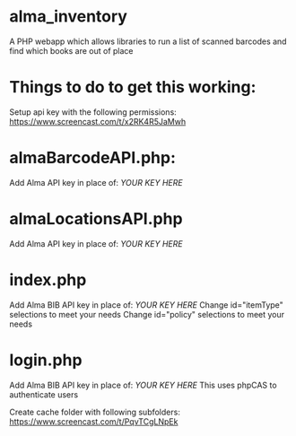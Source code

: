 # alma_inventory
A PHP webapp which allows libraries to run a list of scanned barcodes and find which books are out of place

# Things to do to get this working:

Setup api key with the following permissions:
https://www.screencast.com/t/x2RK4R5JaMwh

# almaBarcodeAPI.php:
Add Alma API key in place of: *YOUR KEY HERE*

# almaLocationsAPI.php
Add Alma API key in place of: *YOUR KEY HERE*

# index.php
Add Alma BIB API key in place of: *YOUR KEY HERE*
Change id="itemType" selections to meet your needs
Change id="policy" selections to meet your needs

# login.php
Add Alma BIB API key in place of: *YOUR KEY HERE*
This uses phpCAS to authenticate users

Create cache folder with following subfolders:
https://www.screencast.com/t/PqvTCgLNpEk
